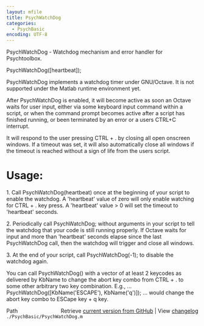 ```yaml
---
layout: mfile
title: PsychWatchDog
categories:
  - PsychBasic
encoding: UTF-8
---
```


PsychWatchDog - Watchdog mechanism and error handler for Psychtoolbox.

PsychWatchDog([heartbeat]);

PsychWatchDog implements a watchdog timer under GNU/Octave. It is not
supported under the Matlab runtime environment yet.

After PsychWatchDog is enabled, it will become active as soon an Octave
waits for user input, either via some keyboard input command within a
script, or when the command prompt becomes active after a script has
finished running, or been terminated by an error or a users CTRL+C
interrupt.

It will respond to the user pressing CTRL + . by closing all open
onscreen windows. If a timeout was set, it will also automatically close
all windows if the timeout is reached without a sign of life from the
users script.

# Usage:

1\. Call PsychWatchDog(heartbeat) once at the beginning of your script to
enable the watchdog. A 'heartbeat' value of zero will only enable
watching for CTRL + . key press. A 'heartbeat' value > 0 will set the
timeout to 'heartbeat' seconds.

2\. Periodically call PsychWatchDog; without arguments in your script to
tell the watchdog that your code is still running properly. If Octave
waits for input and more than 'heartbeat' seconds elapse since the last
PsychWatchDog call, then the watchdog will trigger and close all windows.

3\. At the end of your script, call PsychWatchDog(-1); to disable the
watchdog again.

You can call PsychWatchDog() with a vector of at least 2 keycodes as
delivered by KbName to change the abort key combo from CTRL + . to some
other arbitrary two key combination. E.g., ...
PsychWatchDog([KbName('ESCAPE'), KbName('q')]);
... would change the abort key combo to ESCape key + q key.



<div class="code_header" style="text-align:right;">
  <span style="float:left;">Path&nbsp;&nbsp;</span> <span class="counter">Retrieve <a href=
  "https://raw.github.com/Psychtoolbox-3/Psychtoolbox-3/beta/./PsychBasic/PsychWatchDog.m">current version from GitHub</a> | View <a href=
  "https://github.com/Psychtoolbox-3/Psychtoolbox-3/commits/beta/./PsychBasic/PsychWatchDog.m">changelog</a></span>
</div>
<div class="code">
  <code>./PsychBasic/PsychWatchDog.m</code>
</div>
